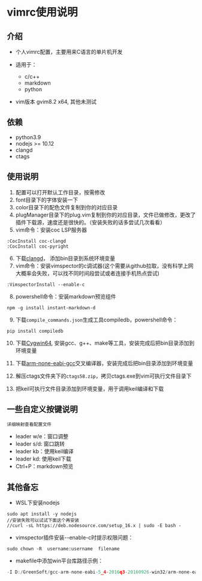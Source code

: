 # vimrc使用说明

## 介绍
- 个人vimrc配置，主要用来C语言的单片机开发
- 适用于：
	- c/c++
	- markdown
	- python 

- vim版本
gvim8.2 x64, 其他未测试

## 依赖

- python3.9
- nodejs >= 10.12
- clangd
- ctags

## 使用说明
1.  配置可以打开默认工作目录，按需修改
2.  font目录下的字体安装一下
3.  color目录下的配色文件复制到你的对应目录
4.  plugManager目录下的plug.vim复制到你的对应目录，文件已做修改，更改了插件下载源，速度还是很快的。（安装失败的话多尝试几次看看）
5.  vim命令：安装coc LSP服务器
```
:CocInstall coc-clangd
:CocInstall coc-pyright
```
6.  下载[clangd](https://clangd.llvm.org/)， 添加bin目录到系统环境变量
7.  vim命令：安装vimspector的c调试器(这个需要从github拉取，没有科学上网大概率会失败，可以找不同时间段尝试或者连接手机热点尝试)
```
:VimspectorInstall --enable-c 
```
8. powershell命令：安装markdown预览组件
```
npm -g install instant-markdown-d
```
9. 下载`compile_commands.json`生成工具compiledb，powershell命令：
```shell
pip install compiledb 
```
10. 下载[Cygwin64](https://cygwin.com/index.html), 安装gcc、g++、make等工具，安装完成后把bin目录添加到环境变量

11. 下载[arm-none-eabi-gcc](https://developer.arm.com/tools-and-software/open-source-software/developer-tools/gnu-toolchain/gnu-rm/downloads)交叉编译器，安装完成后把bin目录添加到环境变量

12. 解压ctags文件夹下的`ctags58.zip`，拷贝ctags.exe到vim可执行文件目录下

13. 把keil可执行文件目录添加到环境变量，用于调用keil编译和下载

## 一些自定义按键说明
	详细映射查看配置文件
- leader w/e：窗口调整
- leader s/d: 窗口跳转
- leader kb：使用keil编译
- leader kd: 使用keil下载
- Ctrl+P：markdown预览

## 其他备忘

- WSL下安装nodejs
```
sudo apt install -y nodejs
//安装失败可以试试下面这个再安装
//curl -sL https://deb.nodesource.com/setup_16.x | sudo -E bash -
```
- vimspector插件安装--enable-c时提示权限问题：
```
sudo chown -R  username:username  filename
```
- makefile中添加win平台库路径示例：
```c
-I D:/GreenSoft/gcc-arm-none-eabi-5_4-2016q3-20160926-win32/arm-none-eabi/include
```


